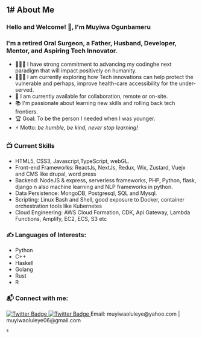 1#                      About Me
-
### Hello and Welcome! 👋, I'm Muyiwa Ogunbameru

### I'm a retired Oral Surgeon, a Father, Husband, Developer, Mentor, and Aspiring Tech Innovator.
- 👨🏽‍🎓 I have strong commitment to advancing my codinghe next paradigm that will impact positively on humanity.
-  👨🏽‍🎓 I am currently exploring how Tech innovations can help protect the vulnerable and perhaps, improve health-care accessibility for the under-served.
- 🌱 I am currently available for collaboration, remote or on-site.
- 📚 I'm passionate about learning new skills and rolling back tech frontiers.
- 🏆 Goal: To be the person I needed when I was younger.
- ⚡ Motto: _be humble, be kind, never stop learning!_

### 📺 Current Skills
<!-- Skillset -->
- HTML5, CSS3, Javascript,TypeScript, webGL.
- Front-end Frameworks: ReactJs, NextJs, Redux, Wix, Zustard, Vuejx and CMS like drupal, word press
- Backend: NodeJS & express, serverless frameworks, PHP, Python, flask, django n also machine learning and NLP frameworks in python.
- Data Persistence: MongoDB, Postgresql, SQL and Mysql.
- Scripting: Linux Bash and Shell, good exposure to Docker, container orchestration tools like Kubernetes
- Cloud Engineering: AWS Cloud Formation, CDK, Api Gateway, Lambda Functions, Amplify, EC2, ECS, S3 etc

### ✍️ Languages of Interests:
<!-- Languages -->
- Python
- C++
- Haskell
- Golang
- Rust
- R

### 📬 Connect with me:
<a href="https://twitter.com/MGunbamz">
<img src="https://img.shields.io/badge/Twitter-blue" alt="Twitter Badge"/>
</a>
<a href="https://twitter.com/MGunbamz">
<img src="https://img.shields.io/badge/LinkedIn-blue" alt="Twitter Badge"/>
</a>
<span>  Email: muyiwaoluleye@yahoo.com | muyiwaoluleye06@gmail.com</span>
<br />

⁵
